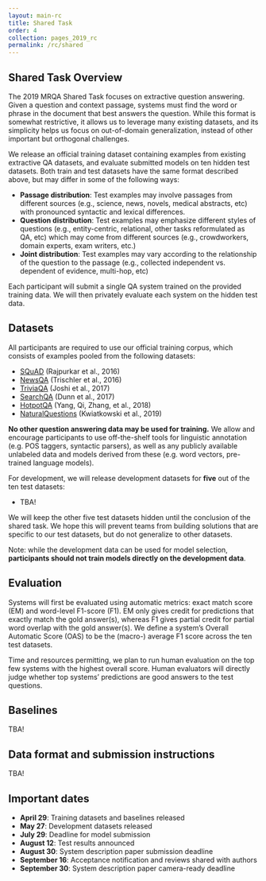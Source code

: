 ```yaml
---
layout: main-rc
title: Shared Task
order: 4
collection: pages_2019_rc
permalink: /rc/shared
---
```

## Shared Task Overview
The 2019 MRQA Shared Task focuses on extractive question answering. 
Given a question and context passage, systems must find the word or phrase in the document that best answers the question. 
While this format is somewhat restrictive, it allows us to leverage many existing datasets, and its simplicity helps us focus on out-of-domain generalization, instead of other important but orthogonal challenges. 

We release an official training dataset containing examples from existing extractive QA datasets, and evaluate submitted models on ten hidden test datasets. 
Both train and test datasets have the same format described above, but may differ in some of the following ways:
- **Passage distribution**: Test examples may involve passages from different sources (e.g., science, news, novels, medical abstracts, etc) with pronounced syntactic and lexical differences.
- **Question distribution**: Test examples may emphasize different styles of questions (e.g., entity-centric, relational, other tasks reformulated as QA, etc) which may come from different sources (e.g., crowdworkers, domain experts, exam writers, etc.)
- **Joint distribution**: Test examples may vary according to the relationship of the question to the passage (e.g., collected independent vs. dependent of evidence, multi-hop, etc)

Each participant will submit a single QA system trained on the provided training data. 
We will then privately evaluate each system on the hidden test data.


## Datasets

All participants are required to use our official training corpus, which consists of examples pooled from the following datasets:
- [SQuAD](https://arxiv.org/abs/1606.05250) (Rajpurkar et al., 2016)
- [NewsQA](https://arxiv.org/abs/1611.09830) (Trischler et al., 2016)
- [TriviaQA](https://arxiv.org/abs/1705.03551) (Joshi et al., 2017)
- [SearchQA](https://arxiv.org/abs/1704.05179) (Dunn et al., 2017)
- [HotpotQA](https://arxiv.org/abs/1809.09600) (Yang, Qi, Zhang, et al., 2018)
- [NaturalQuestions](https://ai.google/research/pubs/pub47761) (Kwiatkowski et al., 2019)

**No other question answering data may be used for training.** 
We allow and encourage participants to use off-the-shelf tools for linguistic annotation (e.g. POS taggers, syntactic parsers), 
as well as any publicly available unlabeled data and models derived from these (e.g. word vectors, pre-trained language models).

For development, we will release development datasets for **five** out of the ten test datasets:
- TBA!

We will keep the other five test datasets hidden until the conclusion of the shared task. 
We hope this will prevent teams from building solutions that are specific to our test datasets, 
but do not generalize to other datasets.

Note: while the development data can be used for model selection, 
**participants should not train models directly on the development data**.


## Evaluation

Systems will first be evaluated using automatic metrics: exact match score (EM) and word-level F1-score (F1). 
EM only gives credit for predictions that exactly match the gold answer(s), 
whereas F1 gives partial credit for partial word overlap with the gold answer(s). 
We define a system’s Overall Automatic Score (OAS) to be the (macro-) average F1 score across the ten test datasets.

Time and resources permitting, we plan to run human evaluation on the top few systems with the highest overall score. 
Human evaluators will directly judge whether top systems’ predictions are good answers to the test questions.


## Baselines

TBA!

## Data format and submission instructions

TBA!


## Important dates

- **April 29**: Training datasets and baselines released
- **May 27**: Development datasets released
- **July 29**: Deadline for model submission
- **August 12**: Test results announced
- **August 30**: System description paper submission deadline
- **September 16**: Acceptance notification and reviews shared with authors
- **September 30**: System description paper camera-ready deadline
